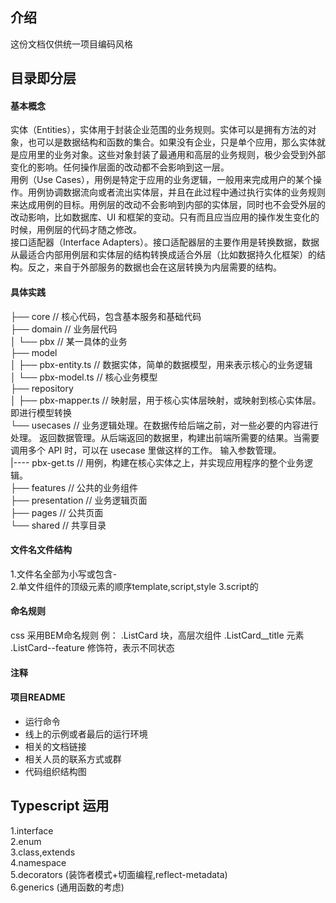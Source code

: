 ## 介绍
   这份文档仅供统一项目编码风格
## 目录即分层 
#### 基本概念
实体（Entities），实体用于封装企业范围的业务规则。实体可以是拥有方法的对象，也可以是数据结构和函数的集合。如果没有企业，只是单个应用，那么实体就是应用里的业务对象。这些对象封装了最通用和高层的业务规则，极少会受到外部变化的影响。任何操作层面的改动都不会影响到这一层。  
用例（Use Cases），用例是特定于应用的业务逻辑，一般用来完成用户的某个操作。用例协调数据流向或者流出实体层，并且在此过程中通过执行实体的业务规则来达成用例的目标。用例层的改动不会影响到内部的实体层，同时也不会受外层的改动影响，比如数据库、UI 和框架的变动。只有而且应当应用的操作发生变化的时候，用例层的代码才随之修改。  
接口适配器（Interface Adapters）。接口适配器层的主要作用是转换数据，数据从最适合内部用例层和实体层的结构转换成适合外层（比如数据持久化框架）的结构。反之，来自于外部服务的数据也会在这层转换为内层需要的结构。  
#### 具体实践  
├── core          // 核心代码，包含基本服务和基础代码  
├── domain        // 业务层代码  
│  └── pbx   // 某一具体的业务   
             ├── model  
             │   ├── pbx-entity.ts                         // 数据实体，简单的数据模型，用来表示核心的业务逻辑  
             │   └── pbx-model.ts                         // 核心业务模型   
             ├── repository    
             │   ├── pbx-mapper.ts                      // 映射层，用于核心实体层映射，或映射到核心实体层。即进行模型转换      
             └── usecases                                     // 业务逻辑处理。在数据传给后端之前，对一些必要的内容进行处理。
                                                                   返回数据管理。从后端返回的数据里，构建出前端所需要的结果。当需要调用多个 API 时，可以在 usecase 里做这样的工作。
                                                                   输入参数管理。   
                   |---- pbx-get.ts                            // 用例，构建在核心实体之上，并实现应用程序的整个业务逻辑。    
├── features         // 公共的业务组件    
├── presentation  // 业务逻辑页面  
├── pages            // 公共页面     
└── shared          // 共享目录     
 
#### 文件名文件结构 
   1.文件名全部为小写或包含-  
   2.单文件组件的顶级元素的顺序template,script,style
   3.script的

#### 命名规则
css 采用BEM命名规则
例：
.ListCard 块，高层次组件
.ListCard__title 元素
.ListCard--feature 修饰符，表示不同状态
#### 注释
#### 项目README
- 运行命令
- 线上的示例或者最后的运行环境
- 相关的文档链接
- 相关人员的联系方式或群
- 代码组织结构图

## Typescript 运用 
1.interface  
2.enum  
3.class,extends   
4.namespace  
5.decorators (装饰者模式+切面编程,reflect-metadata)  
6.generics (通用函数的考虑)  